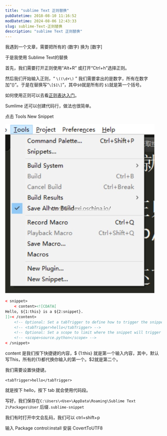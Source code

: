 ```yaml
---
title: "sublime Text 正则替换"
pubDatetime: 2018-08-10 11:16:52
modDatetime: 2024-08-06 12:43:33
slug: sublime-Text-正则替换
description: "sublime Text 正则替换"
---
```






<!--more-->


<!-- CreateTime:2018/8/10 19:16:52 -->


<div id="toc"></div>

我遇到一个文章，需要把所有的 (数字)  换为 [数字]

于是我使用 Sublime Text的替换

首先，我们需要打开正则使用“Alt+R” 或打开“Ctrl+h”选择正则。

然后我们开始输入正则，“ `\((\d+\)` ” 我们需要拿出的是数字，所有在数字加“()”。于是在替换写“`\[$1\]`”，其中`$0`就是所有的 `$1`就是第一个括号。

如何使用正则可以去看[正则表达入门](https://blog.lindexi.com/post/%E6%AD%A3%E5%88%99%E8%A1%A8%E8%BE%BE%E5%BC%8F30%E5%88%86%E9%92%9F%E5%85%A5%E9%97%A8%E6%95%99%E7%A8%8B.html)。

Sumlime 还可以创建代码行，做法也很简单。

点击 Tools   New Snippet 


![](images/img-d021ae55-501f-4838-a9a0-f09ee95a83b82016121992723.jpg)


```xml
< snippet>
	< content><![CDATA[
Hello, ${1:this} is a ${2:snippet}.
]]>< /content>
	<!-- Optional: Set a tabTrigger to define how to trigger the snippet -->
	<!-- <tabTrigger>hello</tabTrigger> -->
	<!-- Optional: Set a scope to limit where the snippet will trigger -->
	<!-- <scope>source.python</scope> -->
< /snippet>

```

content 是我们按下快捷键的内容，\$ {1:this} 就是第一个输入内容，其中，默认写This，所有的{1}都代换你输入的第一个。\$2就是第二个。

我们需要设置快捷键。

`<tabTrigger>hello</tabTrigger>`

就是按下 hello，按下 tab 就会使用代码段。

写好，我们保存在`C:\Users\<Use>\AppData\Roaming\Sublime Text 2\Packages\User` 后缀`.sublime-snippet`


我们有时打开中文会乱码，我们可以 ctrl+shift+p

输入 Package  control:install 安装 CovertToUTF8


